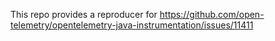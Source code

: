This repo provides a reproducer for https://github.com/open-telemetry/opentelemetry-java-instrumentation/issues/11411
